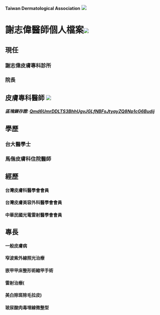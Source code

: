 **Taiwan Dermatological Association**
![](https://i.imgur.com/c4PrZud.png)
# 謝志偉醫師個人檔案![](https://i.imgur.com/LwxVHcd.png)


## 現任

### 謝志偉皮膚專科診所 

### 院長 



## 皮膚專科醫師 ![](https://i.imgur.com/JP4b3IN.png)

##### 區塊錬存證: [Qmd6UmrDDLTS3BhhUgvJGLfNBFsJtyayZQ8Np1cG6Budij](https://explore.ipld.io/#/explore/Qmd6UmrDDLTS3BhhUgvJGLfNBFsJtyayZQ8Np1cG6Budij)


## 學歷

### 台大醫學士

### 馬偕皮膚科住院醫師



## 經歷

#### 台灣皮膚科醫學會會員

#### 台灣皮膚美容外科醫學會會員

#### 中華民國光電雷射醫學會會員



## 專長

#### 一般皮膚病

#### 窄波紫外線照光治療

#### 嵌甲甲床整形術縮甲手術

#### 雷射治療(

#### 美白除斑除毛拉皮)

#### 玻尿酸肉毒埋線微整型




